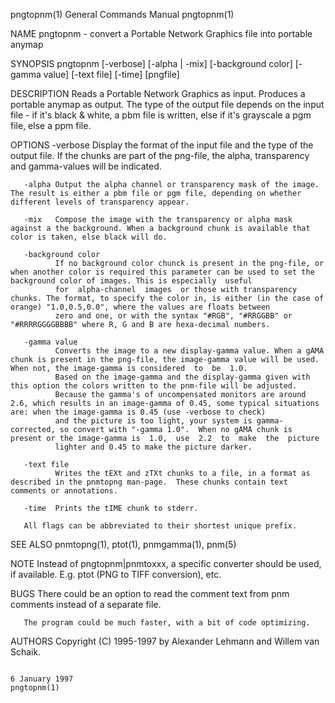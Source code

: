 pngtopnm(1)                                                                             General Commands Manual                                                                            pngtopnm(1)

NAME
       pngtopnm - convert a Portable Network Graphics file into portable anymap

SYNOPSIS
       pngtopnm [-verbose] [-alpha | -mix] [-background color]
       [-gamma value] [-text file] [-time] [pngfile]

DESCRIPTION
       Reads  a Portable Network Graphics as input.  Produces a portable anymap as output.  The type of the output file depends on the input file - if it's black & white, a pbm file is written, else
       if it's grayscale a pgm file, else a ppm file.

OPTIONS
       -verbose
              Display the format of the input file and the type of the output file. If the chunks are part of the png-file, the alpha, transparency and gamma-values will be indicated.

       -alpha Output the alpha channel or transparency mask of the image. The result is either a pbm file or pgm file, depending on whether different levels of transparency appear.

       -mix   Compose the image with the transparency or alpha mask against a the background. When a background chunk is available that color is taken, else black will do.

       -background color
              If no background color chunck is present in the png-file, or when another color is required this parameter can be used to set the background color of images. This is especially  useful
              for  alpha-channel  images  or those with transparency chunks. The format, to specify the color in, is either (in the case of orange) "1.0,0.5,0.0", where the values are floats between
              zero and one, or with the syntax "#RGB", "#RRGGBB" or "#RRRRGGGGBBBB" where R, G and B are hexa-decimal numbers.

       -gamma value
              Converts the image to a new display-gamma value. When a gAMA chunk is present in the png-file, the image-gamma value will be used. When not, the image-gamma is considered  to  be  1.0.
              Based on the image-gamma and the display-gamma given with this option the colors written to the pnm-file will be adjusted.
              Because the gamma's of uncompensated monitors are around 2.6, which results in an image-gamma of 0.45, some typical situations are: when the image-gamma is 0.45 (use -verbose to check)
              and the picture is too light, your system is gamma-corrected, so convert with "-gamma 1.0".  When no gAMA chunk is present or the image-gamma is  1.0,  use  2.2  to  make  the  picture
              lighter and 0.45 to make the picture darker.

       -text file
              Writes the tEXt and zTXt chunks to a file, in a format as described in the pnmtopng man-page.  These chunks contain text comments or annotations.

       -time  Prints the tIME chunk to stderr.

       All flags can be abbreviated to their shortest unique prefix.

SEE ALSO
       pnmtopng(1), ptot(1), pnmgamma(1), pnm(5)

NOTE
       Instead of pngtopnm|pnmtoxxx, a specific converter should be used, if available. E.g.  ptot (PNG to TIFF conversion), etc.

BUGS
       There could be an option to read the comment text from pnm comments instead of a separate file.

       The program could be much faster, with a bit of code optimizing.

AUTHORS
       Copyright (C) 1995-1997 by Alexander Lehmann
                               and Willem van Schaik.

                                                                                            6 January 1997                                                                                 pngtopnm(1)
